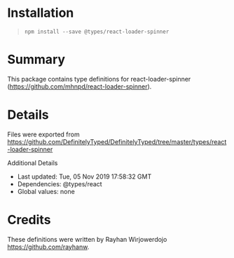 # Installation
> `npm install --save @types/react-loader-spinner`

# Summary
This package contains type definitions for react-loader-spinner (https://github.com/mhnpd/react-loader-spinner).

# Details
Files were exported from https://github.com/DefinitelyTyped/DefinitelyTyped/tree/master/types/react-loader-spinner

Additional Details
 * Last updated: Tue, 05 Nov 2019 17:58:32 GMT
 * Dependencies: @types/react
 * Global values: none

# Credits
These definitions were written by Rayhan Wirjowerdojo <https://github.com/rayhanw>.
